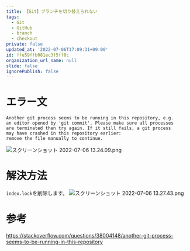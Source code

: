 ```yaml
---
title: 【Git】ブランチを切り替えられない
tags:
  - Git
  - GitHub
  - branch
  - checkout
private: false
updated_at: '2022-07-06T17:09:31+09:00'
id: ffe59ffb081ec3f5ff8c
organization_url_name: null
slide: false
ignorePublish: false
---
```

# エラー文
```
Another git process seems to be running in this repository, e.g.
an editor opened by 'git commit'. Please make sure all processes
are terminated then try again. If it still fails, a git process
may have crashed in this repository earlier:
remove the file manually to continue.
```
![スクリーンショット 2022-07-06 13.24.09.png](https://qiita-image-store.s3.ap-northeast-1.amazonaws.com/0/1745371/f5f1ad13-ff47-41ee-10e0-1e598600e5ab.png)

# 解決方法
`index.lock`を削除します。
![スクリーンショット 2022-07-06 13.27.43.png](https://qiita-image-store.s3.ap-northeast-1.amazonaws.com/0/1745371/6795c561-28ae-345a-bbe4-de79b3d4ddc1.png)

# 参考

https://stackoverflow.com/questions/38004148/another-git-process-seems-to-be-running-in-this-repository

